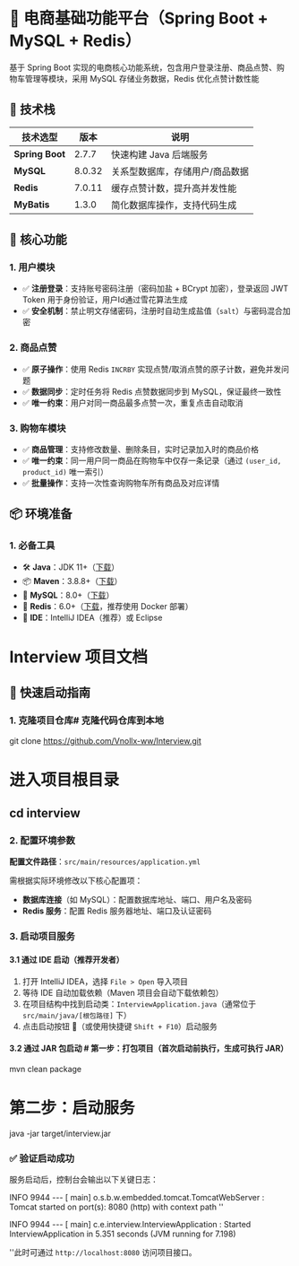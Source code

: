 # 🛒 电商基础功能平台（Spring Boot + MySQL + Redis）

基于 Spring Boot 实现的电商核心功能系统，包含用户登录注册、商品点赞、购物车管理等模块，采用 MySQL 存储业务数据，Redis 优化点赞计数性能


## 🌟 技术栈
| 技术选型         | 版本     | 说明                          |
|--------------|--------|-------------------------------|
| **Spring Boot** | 2.7.7  | 快速构建 Java 后端服务         |
| **MySQL**    | 8.0.32 | 关系型数据库，存储用户/商品数据 |
| **Redis**    | 7.0.11 | 缓存点赞计数，提升高并发性能   |
| **MyBatis**  | 1.3.0  | 简化数据库操作，支持代码生成   |


## 🚀 核心功能
### 1. 用户模块
- ✅ **注册登录**：支持账号密码注册（密码加盐 + BCrypt 加密），登录返回 JWT Token 用于身份验证，用户Id通过雪花算法生成
- ✅ **安全机制**：禁止明文存储密码，注册时自动生成盐值（`salt`）与密码混合加密

### 2. 商品点赞
- ✅ **原子操作**：使用 Redis `INCRBY` 实现点赞/取消点赞的原子计数，避免并发问题
- ✅ **数据同步**：定时任务将 Redis 点赞数据同步到 MySQL，保证最终一致性
- ✅ **唯一约束**：用户对同一商品最多点赞一次，重复点击自动取消

### 3. 购物车模块
- ✅ **商品管理**：支持修改数量、删除条目，实时记录加入时的商品价格
- ✅ **唯一约束**：同一用户同一商品在购物车中仅存一条记录（通过 `(user_id, product_id)` 唯一索引）
- ✅ **批量操作**：支持一次性查询购物车所有商品及对应详情


## 📦 环境准备
### 1. 必备工具
- 🛠 **Java**：JDK 11+（[下载](https://www.oracle.com/java/technologies/downloads/)）
- 📦 **Maven**：3.8.8+（[下载](https://maven.apache.org/download.cgi)）
- 🏢 **MySQL**：8.0+（[下载](https://dev.mysql.com/downloads/)）
- 🐳 **Redis**：6.0+（[下载](https://redis.io/download/)，推荐使用 Docker 部署）
- 🧰 **IDE**：IntelliJ IDEA（推荐）或 Eclipse

# Interview 项目文档

## 🚀 快速启动指南

### 1. 克隆项目仓库# 克隆代码仓库到本地
git clone https://github.com/Vnollx-ww/Interview.git

# 进入项目根目录
cd interview
---

### 2. 配置环境参数
**配置文件路径**：`src/main/resources/application.yml`

需根据实际环境修改以下核心配置项：
- **数据库连接**（如 MySQL）：配置数据库地址、端口、用户名及密码
- **Redis 服务**：配置 Redis 服务器地址、端口及认证密码

### 3. 启动项目服务

#### 3.1 通过 IDE 启动（推荐开发者）
1. 打开 IntelliJ IDEA，选择 `File > Open` 导入项目
2. 等待 IDE 自动加载依赖（Maven 项目会自动下载依赖包）
3. 在项目结构中找到启动类：`InterviewApplication.java`（通常位于 `src/main/java/[根包路径]` 下）
4. 点击启动按钮 🚀（或使用快捷键 `Shift + F10`）启动服务

#### 3.2 通过 JAR 包启动 # 第一步：打包项目（首次启动前执行，生成可执行 JAR）
mvn clean package 

# 第二步：启动服务
java -jar target/interview.jar

### ✅ 验证启动成功
服务启动后，控制台会输出以下关键日志：

INFO 9944 --- [           main] o.s.b.w.embedded.tomcat.TomcatWebServer  : Tomcat started on port(s): 8080 (http) with context path ''

INFO 9944 --- [           main] c.e.interview.InterviewApplication       : Started InterviewApplication in 5.351 seconds (JVM running for 7.198) 

''此时可通过 `http://localhost:8080` 访问项目接口。
    